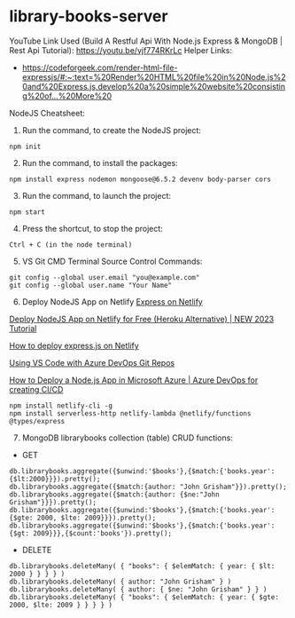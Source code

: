 # library-books-server

YouTube Link Used (Build A Restful Api With Node.js Express & MongoDB | Rest Api Tutorial): https://youtu.be/vjf774RKrLc
Helper Links:
* https://codeforgeek.com/render-html-file-expressjs/#:~:text=%20Render%20HTML%20file%20in%20Node.js%20and%20Express.js,develop%20a%20simple%20website%20consisting%20of...%20More%20

NodeJS Cheatsheet:
1. Run the command, to create the NodeJS project:
```
npm init
```

2. Run the command, to install the packages:
```	
npm install express nodemon mongoose@6.5.2 devenv body-parser cors
```

3. Run the command, to launch the project:
```
npm start
```

4. Press the shortcut, to stop the project:
```
Ctrl + C (in the node terminal)
```

5. VS Git CMD Terminal Source Control Commands:
```
git config --global user.email "you@example.com"
git config --global user.name "Your Name"
```

6. Deploy NodeJS App on Netlify
<a href="https://docs.netlify.com/integrations/frameworks/express/">Express on Netlify</a>

<a href="https://youtu.be/8x0Dty5D6CA?si=fUqHGOZhKRRxr52X">Deploy NodeJS App on Netlify for Free (Heroku Alternative) | NEW 2023 Tutorial</a>

<a href="https://youtu.be/hQAu0YEIF0g?si=C3tFTeZ0udck5QRu">How to deploy express.js on Netlify</a>

<a href="https://youtu.be/OBmhKQhrO6U?si=kegQ20vIA3mk5pzv">Using VS Code with Azure DevOps Git Repos</a>

<a href="https://youtu.be/9JPga11NGUE?si=oOip1RmT7W4rTHkr">How to Deploy a Node.js App in Microsoft Azure | Azure DevOps for creating CI/CD</a>

```
npm install netlify-cli -g
npm install serverless-http netlify-lambda @netlify/functions @types/express
```

7. MongoDB librarybooks collection (table) CRUD functions:
* GET
```
db.librarybooks.aggregate({$unwind:'$books'},{$match:{'books.year':{$lt:2000}}}).pretty();
db.librarybooks.aggregate({$match:{author: "John Grisham"}}).pretty();
db.librarybooks.aggregate({$match:{author: {$ne:"John Grisham"}}}).pretty();
db.librarybooks.aggregate({$unwind:'$books'},{$match:{'books.year':{$gte: 2000, $lte: 2009}}}).pretty();
db.librarybooks.aggregate({$unwind:'$books'},{$match:{'books.year':{$gt: 2009}}},{$count:'books'}).pretty();
```

* DELETE
```
db.librarybooks.deleteMany( { "books": { $elemMatch: { year: { $lt: 2000 } } } } )
db.librarybooks.deleteMany( { author: "John Grisham" } )
db.librarybooks.deleteMany( { author: { $ne: "John Grisham" } } )
db.librarybooks.deleteMany( { "books": { $elemMatch: { year: { $gte: 2000, $lte: 2009 } } } } )
```

